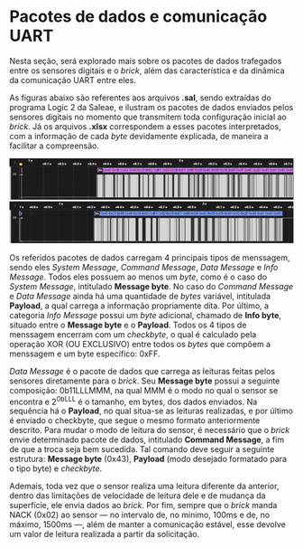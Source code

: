 # Pacotes de dados e comunicação UART

Nesta seção, será explorado mais sobre os pacotes de dados trafegados entre os sensores digitais e o *brick*, além das característica e da dinâmica da comunicação UART entre eles. 

As figuras abaixo são referentes aos arquivos **.sal**, sendo extraídas do programa Logic 2 da Saleae, e ilustram os pacotes de dados enviados pelos sensores digitais no momento que transmitem toda configuração inicial ao *brick*. Já os arquivos **.xlsx** correspondem a esses pacotes interpretados, com a informação de cada *byte* devidamente explicada, de maneira a facilitar a compreensão. 

<div class="container">
    <div class="imagem">
        <img src="/Images/DataPackage_Colorsensor.png">    
    </div>
    <div class="imagem">
        <img src="/Images/DataPackage_IRsensor.png">
    </div> 
</div>

Os referidos pacotes de dados carregam 4 principais tipos de menssagem, sendo eles *System Message*, *Command Message*, *Data Message* e *Info Message*. Todos eles possuem ao menos um *byte*, como é o caso do *System Message*, intitulado **Message byte**. No caso do *Command Message* e *Data Message* ainda há uma quantidade de *bytes* variável, intitulada **Payload**, a qual carrega a informação propriamente dita. Por último, a categoria *Info Message* possui um *byte* adicional, chamado de **Info byte**, situado entre o **Message byte** e o **Payload**. Todos os 4 tipos de menssagem encerram com um *checkbyte*, o qual é calculado pela operação XOR (OU EXCLUSIVO) entre todos os *bytes* que compõem a menssagem e um byte específico: 0xFF.

*Data Message* é o pacote de dados que carrega as leituras feitas pelos sensores diretamente para o *brick*. Seu **Message byte** possui a seguinte composição: 0b11LLLMMM, na qual MMM é o modo no qual o sensor se encontra e 2<sup>0bLLL</sup> é o tamanho, em bytes, dos dados enviados. Na sequência há o **Payload**, no qual situa-se as leituras realizadas, e por último é enviado o checkbyte, que segue o mesmo formato anteriormente descrito. Para mudar o modo de leitura do sensor, é necessário que o *brick* envie determinado pacote de dados, intitulado **Command Message**, a fim de que a troca seja bem sucedida. Tal comando deve seguir a seguinte estrutura: **Message byte** (0x43), **Payload** (modo desejado formatado para o tipo byte) e *checkbyte*.

Ademais, toda vez que o sensor realiza uma leitura diferente da anterior, dentro das limitações de velocidade de leitura dele e de mudança da superfície, ele envia dados ao *brick*. Por fim, sempre que o *brick* manda NACK (0x02) ao sensor — no intervalo de, no mínimo, 100ms e de, no máximo, 1500ms —, além de manter a comunicação estável, esse devolve um valor de leitura realizada a partir da solicitação. 


